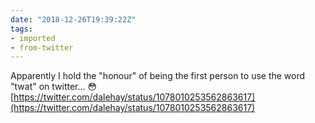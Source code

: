 ```yaml
---
date: "2018-12-26T19:39:22Z"
tags:
- imported
- from-twitter
---
```

Apparently I hold the "honour" of being the first person to use the word "twat" on twitter… 😳 [https://twitter.com/dalehay/status/1078010253562863617](https://twitter.com/dalehay/status/1078010253562863617)
